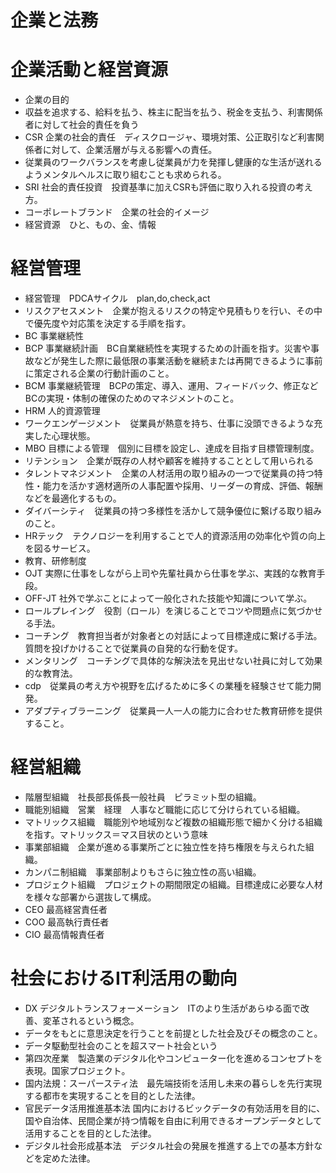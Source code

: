 # 企業と法務
# 企業活動と経営資源
- 企業の目的
- 収益を追求する、給料を払う、株主に配当を払う、税金を支払う、利害関係者に対して社会的責任を負う
- CSR 企業の社会的責任　ディスクロージャ、環境対策、公正取引など利害関係者に対して、企業活層が与える影響への責任。
- 従業員のワークバランスを考慮し従業員が力を発揮し健康的な生活が送れるようメンタルヘルスに取り組むことも求められる。
- SRI 社会的責任投資　投資基準に加えCSRも評価に取り入れる投資の考え方。
- コーポレートブランド　企業の社会的イメージ
- 経営資源　ひと、もの、金、情報
# 経営管理
- 経営管理　PDCAサイクル　plan,do,check,act
- リスクアセスメント　企業が抱えるリスクの特定や見積もりを行い、その中で優先度や対応策を決定する手順を指す。
- BC 事業継続性
- BCP 事業継続計画　BC自業継続性を実現するための計画を指す。災害や事故などが発生した際に最低限の事業活動を継続または再開できるように事前に策定される企業の行動計画のこと。
- BCM 事業継続管理　BCPの策定、導入、運用、フィードバック、修正などBCの実現・体制の確保のためのマネジメントのこと。
- HRM 人的資源管理
- ワークエンゲージメント　従業員が熱意を持ち、仕事に没頭できるような充実した心理状態。
- MBO 目標による管理　個別に目標を設定し、達成を目指す目標管理制度。
- リテンション　企業が既存の人材や顧客を維持することとして用いられる
- タレントマネジメント　企業の人材活用の取り組みの一つで従業員の持つ特性・能力を活かす適材適所の人事配置や採用、リーダーの育成、評価、報酬などを最適化するもの。
- ダイバーシティ　従業員の持つ多様性を活かして競争優位に繋げる取り組みのこと。
- HRテック　テクノロジーを利用することで人的資源活用の効率化や質の向上を図るサービス。
- 教育、研修制度
- OJT 実際に仕事をしながら上司や先輩社員から仕事を学ぶ、実践的な教育手段。
- OFF-JT 社外で学ぶことによって一般化された技能や知識について学ぶ。
- ロールプレイング　役割（ロール）を演じることでコツや問題点に気づかせる手法。
- コーチング　教育担当者が対象者との対話によって目標達成に繋げる手法。質問を投げかけることで従業員の自発的な行動を促す。
- メンタリング　コーチングで具体的な解決法を見出せない社員に対して効果的な教育法。
- cdp　従業員の考え方や視野を広げるために多くの業種を経験させて能力開発。
- アダプティブラーニング　従業員一人一人の能力に合わせた教育研修を提供すること。
# 経営組織
- 階層型組織　社長部長係長一般社員　ピラミット型の組織。
- 職能別組織　営業　経理　人事など職能に応じて分けられている組織。
- マトリックス組織　職能別や地域別など複数の組織形態で細かく分ける組織を指す。マトリックス＝マス目状のという意味
- 事業部組織　企業が進める事業所ごとに独立性を持ち権限を与えられた組織。
- カンパニ制組織　事業部制よりもさらに独立性の高い組織。
- プロジェクト組織　プロジェクトの期間限定の組織。目標達成に必要な人材を様々な部署から選抜して構成。
- CEO 最高経営責任者
- COO 最高執行責任者
- CIO 最高情報責任者
# 社会におけるIT利活用の動向
- DX デジタルトランスフォーメーション　ITのより生活があらゆる面で改善、変革されるという概念。
- データをもとに意思決定を行うことを前提とした社会及びその概念のこと。
- データ駆動型社会のことを超スマート社会という
- 第四次産業　製造業のデジタル化やコンピューター化を進めるコンセプトを表現。国家プロジェクト。
- 国内法規：スーパースティ法　最先端技術を活用し未来の暮らしを先行実現する都市を実現することを目的とした法律。
- 官民データ活用推進基本法 国内におけるビックデータの有効活用を目的に、国や自治体、民間企業が持つ情報を自由に利用できるオープンデータとして活用することを目的とした法律。
- デジタル社会形成基本法　デジタル社会の発展を推進する上での基本方針などを定めた法律。
